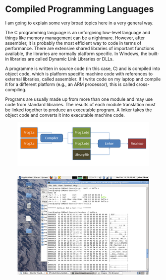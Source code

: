# Compiled Programming Languages

I am going to explain some very broad topics here in a very general way.

The C programming language is an unforgiving low-level language and things like memory management can be a nightmare. However, after assembler, it is probably the most efficient way to code in terms of performance. There are extensive shared libraries of important functions available, the libraries are normally platform specific. In Windows, the built-in libraries are called Dynamic Link Libraries or DLLs.&#x20;

A programme is written in source code (in this case, C) and is compiled into object code, which is platform specific machine code with references to external libraries, called assembler. If I write code on my laptop and compile it for a different platform (e.g., an ARM processor), this is called cross-compiling.&#x20;

Programs are usually made up from more than one module and may use code from standard libraries. The results of each module translation must be linked together to produce an executable program. A linker takes the object code and converts it into executable machine code.

<figure><img src="../.gitbook/assets/image (2).png" alt=""><figcaption></figcaption></figure>

##

<figure><img src="../.gitbook/assets/image (4).png" alt=""><figcaption></figcaption></figure>
